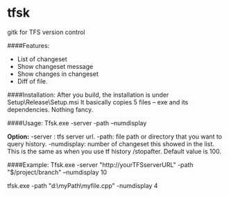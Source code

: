 # tfsk
gitk for TFS version control

####Features:
-	List of changeset
-	Show changeset message
-	Show changes in changeset
-	Diff of file.

####Installation: 
After you build, the installation is under Setup\Release\Setup.msi
It basically copies 5 files – exe and its dependencies. Nothing fancy.

####Usage:
Tfsk.exe -server <tfs server url> -path <file path>  –numdisplay <number of changeset showed in the list>

**Option:**
-server : tfs server url. 
-path: file path or directory that you want to query history. 
-numdisplay: number of changeset this showed in the list. This is the same as when you use tf history /stopafter. Default value is 100.

####Example:
Tfsk.exe -server "http://yourTFSserverURL" -path "$/project/branch" –numdisplay 10

tfsk.exe -path "d:\myPath\myfile.cpp" -numdisplay 4
